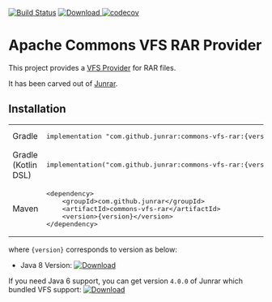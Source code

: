 [![Build Status](https://travis-ci.com/junrar/commons-vfs-rar.svg?branch=master)](https://travis-ci.com/junrar/commons-vfs-rar)
[![Download](https://api.bintray.com/packages/bintray/jcenter/com.github.junrar%3Acommons-vfs-rar/images/download.svg) ](https://bintray.com/bintray/jcenter/com.github.junrar%3Acommons-vfs-rar/_latestVersion)
[![codecov](https://codecov.io/gh/junrar/commons-vfs-rar/branch/master/graph/badge.svg)](https://codecov.io/gh/junrar/commons-vfs-rar)

# Apache Commons VFS RAR Provider

This project provides a [VFS Provider](https://commons.apache.org/proper/commons-vfs/apidocs/org/apache/commons/vfs2/provider/FileProvider.html)
for RAR files.

It has been carved out of [Junrar](https://github.com/junrar/junrar).

## Installation

<table>
<tr>
    <td>Gradle</td>
    <td>
        <pre>implementation "com.github.junrar:commons-vfs-rar:{version}"</pre>
    </td>
</tr>
<tr>
    <td>Gradle (Kotlin DSL)</td>
    <td>
        <pre>implementation("com.github.junrar:commons-vfs-rar:{version}")</pre>
        </td>
</tr>
<tr>
    <td>Maven</td>
    <td>
        <pre>&lt;dependency&gt;
    &lt;groupId&gt;com.github.junrar&lt;/groupId&gt;
    &lt;artifactId&gt;commons-vfs-rar&lt;/artifactId&gt;
    &lt;version&gt;{version}&lt;/version&gt;
&lt;/dependency&gt;</pre>
    </td>
</tr>
</table>

where `{version}` corresponds to version as below:

- Java 8 Version: [![Download](https://api.bintray.com/packages/bintray/jcenter/com.github.junrar%3Acommons-vfs-rar/images/download.svg) ](https://bintray.com/bintray/jcenter/com.github.junrar%3Acommons-vfs-rar/_latestVersion)

If you need Java 6 support, you can get version `4.0.0` of Junrar which bundled VFS support: [![Download](https://api.bintray.com/packages/bintray/jcenter/com.github.junrar%3Ajunrar/images/download.svg?version=4.0.0) ](https://bintray.com/bintray/jcenter/com.github.junrar%3Ajunrar/4.0.0/link)

